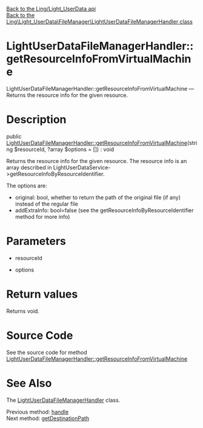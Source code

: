 [Back to the Ling/Light_UserData api](https://github.com/lingtalfi/Light_UserData/blob/master/doc/api/Ling/Light_UserData.md)<br>
[Back to the Ling\Light_UserData\FileManager\LightUserDataFileManagerHandler class](https://github.com/lingtalfi/Light_UserData/blob/master/doc/api/Ling/Light_UserData/FileManager/LightUserDataFileManagerHandler.md)


LightUserDataFileManagerHandler::getResourceInfoFromVirtualMachine
================



LightUserDataFileManagerHandler::getResourceInfoFromVirtualMachine — Returns the resource info for the given resource.




Description
================


public [LightUserDataFileManagerHandler::getResourceInfoFromVirtualMachine](https://github.com/lingtalfi/Light_UserData/blob/master/doc/api/Ling/Light_UserData/FileManager/LightUserDataFileManagerHandler/getResourceInfoFromVirtualMachine.md)(string $resourceId, ?array $options = []) : void




Returns the resource info for the given resource.
The resource info is an array described in LightUserDataService->getResourceInfoByResourceIdentifier.


The options are:
- original: bool, whether to return the path of the original file (if any) instead of the regular file
- addExtraInfo: bool=false (see the getResourceInfoByResourceIdentifier method for more info)




Parameters
================


- resourceId

    

- options

    


Return values
================

Returns void.








Source Code
===========
See the source code for method [LightUserDataFileManagerHandler::getResourceInfoFromVirtualMachine](https://github.com/lingtalfi/Light_UserData/blob/master/FileManager/LightUserDataFileManagerHandler.php#L601-L638)


See Also
================

The [LightUserDataFileManagerHandler](https://github.com/lingtalfi/Light_UserData/blob/master/doc/api/Ling/Light_UserData/FileManager/LightUserDataFileManagerHandler.md) class.

Previous method: [handle](https://github.com/lingtalfi/Light_UserData/blob/master/doc/api/Ling/Light_UserData/FileManager/LightUserDataFileManagerHandler/handle.md)<br>Next method: [getDestinationPath](https://github.com/lingtalfi/Light_UserData/blob/master/doc/api/Ling/Light_UserData/FileManager/LightUserDataFileManagerHandler/getDestinationPath.md)<br>

